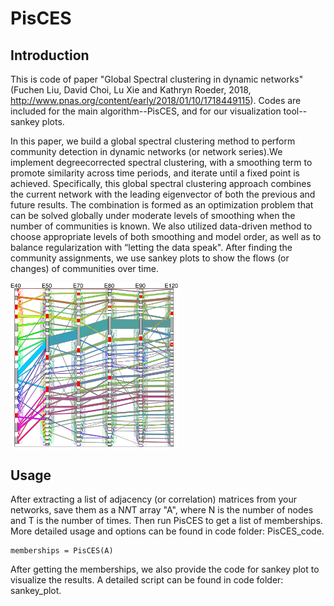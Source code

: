 # PisCES
## Introduction
This is code of paper "Global Spectral clustering in dynamic networks" (Fuchen Liu, David Choi, Lu Xie and Kathryn Roeder, 2018, http://www.pnas.org/content/early/2018/01/10/1718449115).  Codes are included for the main algorithm--PisCES, and for our visualization tool--sankey plots.

In this paper, we build a global spectral clustering method to perform community detection in dynamic networks (or network series).We implement degreecorrected spectral clustering, with a smoothing term to promote similarity across time periods, and iterate until a fixed point is achieved. Specifically, this global spectral clustering approach combines the current network with the leading eigenvector of both the previous and future results. The combination is formed as an optimization problem that can be solved globally under moderate levels of smoothing when the number of communities is known. We also utilized data-driven method to choose appropriate levels of both smoothing and model order, as well as to balance regularization
with “letting the data speak". After finding the community assignments, we use sankey plots to show the flows (or changes) of communities over time.

<img src="graphs/T1toT6_plain_grey-eps-converted-to.pdf" width="270"/> 

## Usage
After extracting a list of adjacency (or correlation) matrices from your networks, save them as a N*N*T array "A", where N is the number of nodes and T is the number of times. Then run PisCES to get a list of memberships. More detailed usage and options can be found in code folder: PisCES_code.
```
memberships = PisCES(A)
```
After getting the memberships, we also provide the code for sankey plot to visualize the results. A detailed script can be found in code folder: sankey_plot.
